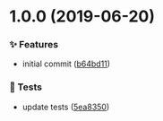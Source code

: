 # 1.0.0 (2019-06-20)


### ✨ Features

* initial commit ([b64bd11](https://github.com/wmfs/cardscript-extract-graphs/commit/b64bd11))


### 🚨 Tests

* update tests ([5ea8350](https://github.com/wmfs/cardscript-extract-graphs/commit/5ea8350))
